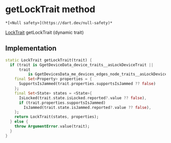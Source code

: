 


# getLockTrait method




    *[<Null safety>](https://dart.dev/null-safety)*




[LockTrait](../../yonomi-sdk/LockTrait-class.md) getLockTrait
(dynamic trait)








## Implementation

```dart
static LockTrait getLockTrait(trait) {
  if (trait is GgetDeviceData_device_traits__asLockDeviceTrait ||
      trait
          is GgetDevicesData_me_devices_edges_node_traits__asLockDeviceTrait) {
    final Set<Property> properties = {
      SupportsIsJammed(trait.properties.supportsIsJammed ?? false)
    };
    final Set<State> states = <State>{
      IsLocked(trait.state.isLocked.reported?.value ?? false),
      if (trait.properties.supportsIsJammed)
        IsJammed(trait.state.isJammed.reported?.value ?? false),
    };
    return LockTrait(states, properties);
  } else {
    throw ArgumentError.value(trait);
  }
}
```







